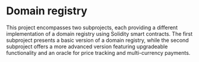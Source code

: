 # Domain registry

This project encompasses two subprojects, each providing a different implementation of a domain registry using Solidity smart contracts. The first subproject presents a basic version of a domain registry, while the second subproject offers a more advanced version featuring upgradeable functionality and an oracle for price tracking and multi-currency payments.